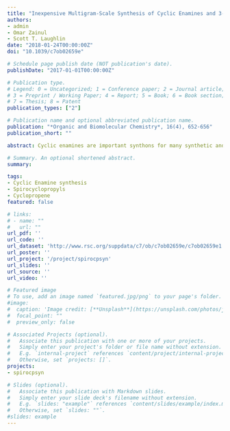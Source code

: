 ```yaml
---
title: "Inexpensive Multigram-Scale Synthesis of Cyclic Enamines and 3-*N* Spirocyclopropyl Systems"
authors:
- admin
- Omar Zainul
- Scott T. Laughlin
date: "2018-01-24T00:00:00Z"
doi: "10.1039/c7ob02659e"

# Schedule page publish date (NOT publication's date).
publishDate: "2017-01-01T00:00:00Z"

# Publication type.
# Legend: 0 = Uncategorized; 1 = Conference paper; 2 = Journal article;
# 3 = Preprint / Working Paper; 4 = Report; 5 = Book; 6 = Book section;
# 7 = Thesis; 8 = Patent
publication_types: ["2"]

# Publication name and optional abbreviated publication name.
publication: "*Organic and Biomolecular Chemistry*, 16(4), 652-656"
publication_short: ""

abstract: Cyclic enamines are important synthons for many synthetic and pharmacological targets. Here, we report an inexpensive, catalyst-free, multigram-scale synthesis for cyclic enamines with exocyclic double bonds and four- to seven-membered rings. This strategy is more conducive to scale up, permissive of functionalization around the cyclic system, and less sensitive to the nature of the N-protecting group than previously-described methods for cyclic enamine synthesis. Further, we explore application of these enamines to the synthesis of highly-strained spirocyclic 3N-cyclopropyl scaffolds.

# Summary. An optional shortened abstract.
summary:

tags:
- Cyclic Enamine synthesis
- Spirocyclopropyls
- Cyclopropene
featured: false

# links:
# - name: ""
#   url: ""
url_pdf: ''
url_code: ''
url_dataset: 'http://www.rsc.org/suppdata/c7/ob/c7ob02659e/c7ob02659e1.pdf'
url_poster: ''
url_project: '/project/spirocpsyn'
url_slides: ''
url_source: ''
url_video: ''

# Featured image
# To use, add an image named `featured.jpg/png` to your page's folder.
#image:
#  caption: 'Image credit: [**Unsplash**](https://unsplash.com/photos/jdD8gXaTZsc)'
#  focal_point: ""
#  preview_only: false

# Associated Projects (optional).
#   Associate this publication with one or more of your projects.
#   Simply enter your project's folder or file name without extension.
#   E.g. `internal-project` references `content/project/internal-project/index.md`.
#   Otherwise, set `projects: []`.
projects:
- spirocpsyn

# Slides (optional).
#   Associate this publication with Markdown slides.
#   Simply enter your slide deck's filename without extension.
#   E.g. `slides: "example"` references `content/slides/example/index.md`.
#   Otherwise, set `slides: ""`.
#slides: example
---
```

